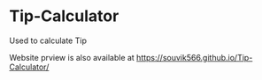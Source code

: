 # Tip-Calculator
Used to calculate Tip


Website prview is also available at https://souvik566.github.io/Tip-Calculator/
